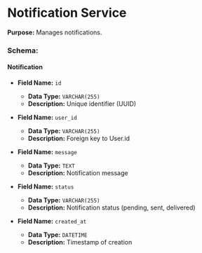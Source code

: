 
# Notification Service
**Purpose:** Manages notifications.

### Schema:
#### Notification
- **Field Name:** `id`
  - **Data Type:** `VARCHAR(255)`
  - **Description:** Unique identifier (UUID)

- **Field Name:** `user_id`
  - **Data Type:** `VARCHAR(255)`
  - **Description:** Foreign key to User.id

- **Field Name:** `message`
  - **Data Type:** `TEXT`
  - **Description:** Notification message

- **Field Name:** `status`
  - **Data Type:** `VARCHAR(255)`
  - **Description:** Notification status (pending, sent, delivered)

- **Field Name:** `created_at`
  - **Data Type:** `DATETIME`
  - **Description:** Timestamp of creation
